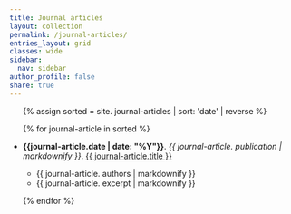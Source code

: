 ```yaml
---
title: Journal articles
layout: collection
permalink: /journal-articles/
entries_layout: grid
classes: wide
sidebar:
  nav: sidebar
author_profile: false
share: true
---
```


<ul>

{% assign sorted = site. journal-articles | sort: 'date' | reverse  %}

{% for journal-article in sorted %}

 <li><b>{{journal-article.date | date: "%Y"}}</b>. <i>{{
 journal-article. publication | markdownify }}</i>.    <a href="{{ journal-article.url }}">
      {{ journal-article.title }}
    </a></li>
     <ul>
	     <li>{{ journal-article. authors | markdownify }}</li>
         <li>{{ journal-article. excerpt | markdownify }}</li>
    </ul>

{% endfor %}

</ul>
